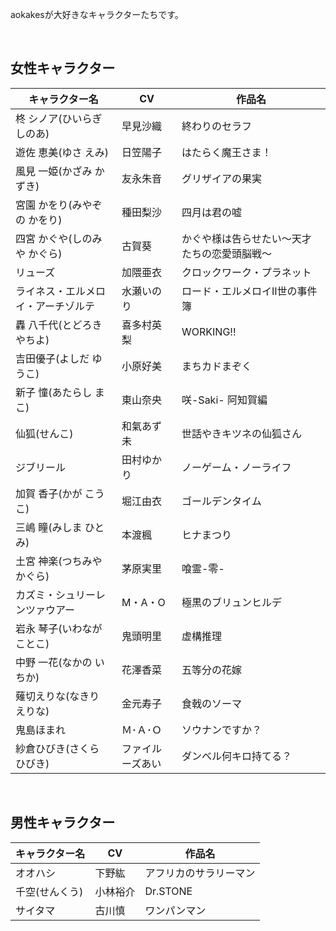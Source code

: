 aokakesが大好きなキャラクターたちです。  

<br>

## 女性キャラクター
|キャラクター名|CV|作品名|
|---|---|---|
|柊 シノア(ひいらぎ しのあ)|早見沙織|終わりのセラフ|
|遊佐 恵美(ゆさ えみ)|日笠陽子|はたらく魔王さま！|
|風見 一姫(かざみ かずき)|友永朱音|グリザイアの果実|
|宮園 かをり(みやぞの かをり)|種田梨沙|四月は君の嘘|
|四宮 かぐや(しのみや かぐら)|古賀葵|かぐや様は告らせたい～天才たちの恋愛頭脳戦～|
|リューズ|加隈亜衣|クロックワーク・プラネット|
|ライネス・エルメロイ・アーチゾルテ|水瀬いのり|ロード・エルメロイⅡ世の事件簿|
|轟 八千代(とどろき やちよ)|喜多村英梨|WORKING!!|
|吉田優子(よしだ ゆうこ)|小原好美|まちカドまぞく|
|新子 憧(あたらし まこ)|東山奈央|咲-Saki- 阿知賀編|
|仙狐(せんこ)|和氣あず未|世話やきキツネの仙狐さん|
|ジブリール|田村ゆかり|ノーゲーム・ノーライフ|
|加賀 香子(かが こうこ)|堀江由衣|ゴールデンタイム|
|三嶋 瞳(みしま ひとみ)|本渡楓|ヒナまつり|
|土宮 神楽(つちみや かぐら)|茅原実里|喰霊-零-|
|カズミ・シュリーレンツァウアー|M・A・O|極黒のブリュンヒルデ|
|岩永 琴子(いわなが ことこ)|鬼頭明里|虚構推理|
|中野 一花(なかの いちか)|花澤香菜|五等分の花嫁|
|薙切えりな(なきり えりな)|金元寿子|食戟のソーマ|
|鬼島ほまれ|Ｍ･Ａ･Ｏ|ソウナンですか？|
|紗倉ひびき(さくら ひびき)|ファイルーズあい|ダンベル何キロ持てる？|

<br>

## 男性キャラクター
|キャラクター名|CV|作品名|
|---|---|---|
|オオハシ|下野紘|アフリカのサラリーマン|
|千空(せんくう)|小林裕介|Dr.STONE|
|サイタマ|古川慎|ワンパンマン|
